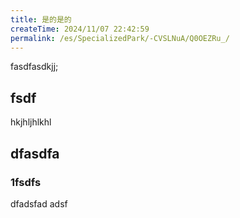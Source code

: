 ```yaml
---
title: 是的是的
createTime: 2024/11/07 22:42:59
permalink: /es/SpecializedPark/-CVSLNuA/Q0OEZRu_/
---
```


fasdfasdkjj;


## fsdf 


hkjhljhlkhl


## dfasdfa 

### 1fsdfs

dfadsfad adsf